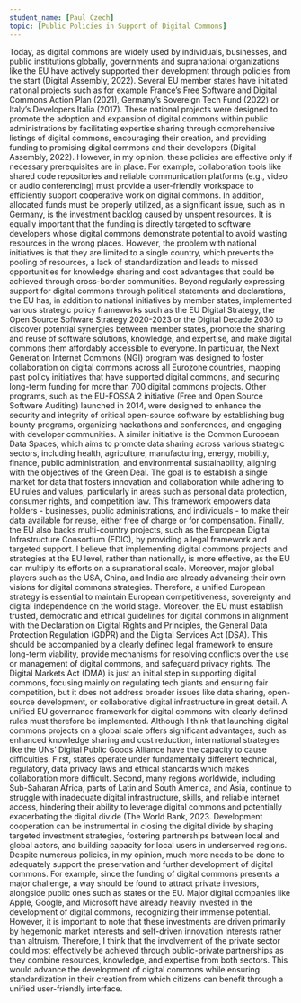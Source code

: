 ```yaml
---
student_name: [Paul Czech]
topic: [Public Policies in Support of Digital Commons]
---
```

Today, as digital commons are widely used by individuals, businesses, and public institutions globally, governments and supranational organizations like the EU have actively supported their development through policies from the start (Digital Assembly, 2022). 
Several EU member states have initiated national projects such as for example France’s Free Software and Digital Commons Action Plan (2021), Germany’s Sovereign Tech Fund (2022) or Italy’s Developers Italia (2017). 
These national projects were designed to promote the adoption and expansion of digital commons within public administrations by facilitating expertise sharing through comprehensive listings of digital commons, encouraging their creation, and providing funding to promising digital commons and their developers (Digital Assembly, 2022). 
However, in my opinion, these policies are effective only if necessary prerequisites are in place. For example, collaboration tools like shared code repositories and reliable communication platforms (e.g., video or audio conferencing) must provide a user-friendly workspace to efficiently support cooperative work on digital commons. In addition, allocated funds must be properly utilized, as a significant issue, such as in Germany, is the investment backlog caused by unspent resources. It is equally important that the funding is directly targeted to software developers whose digital commons demonstrate potential to avoid wasting resources in the wrong places. However, the problem with national initiatives is that they are limited to a single country, which prevents the pooling of resources, a lack of standardization and leads to missed opportunities for knowledge sharing and cost advantages that could be achieved through cross-border communities. 
Beyond regularly expressing support for digital commons through political statements and declarations, the EU has, in addition to national initiatives by member states, implemented various strategic policy frameworks such as the EU Digital Strategy, the Open Source Software Strategy 2020-2023 or the Digital Decade 2030 to discover potential synergies between member states, promote the sharing and reuse of software solutions, knowledge, and expertise, and make digital commons them affordably accessible to everyone. In particular, the Next Generation Internet Commons (NGI) program was designed to foster collaboration on digital commons across all Eurozone countries, mapping past policy initiatives that have supported digital commons, and securing long-term funding for more than 700 digital commons projects. Other programs, such as the EU-FOSSA 2 initiative (Free and Open Source Software Auditing) launched in 2014, were designed to enhance the security and integrity of critical open-source software by establishing bug bounty programs, organizing hackathons and conferences, and engaging with developer communities. A similar initiative is the Common European Data Spaces, which aims to promote data sharing across various strategic sectors, including health, agriculture, manufacturing, energy, mobility, finance, public administration, and environmental sustainability, aligning with the objectives of the Green Deal. The goal is to establish a single market for data that fosters innovation and collaboration while adhering to EU rules and values, particularly in areas such as personal data protection, consumer rights, and competition law. This framework empowers data holders - businesses, public administrations, and individuals - to make their data available for reuse, either free of charge or for compensation. Finally, the EU also backs multi-country projects, such as the European Digital Infrastructure Consortium (EDIC), by providing a legal framework and targeted support. 
I believe that implementing digital commons projects and strategies at the EU level, rather than nationally, is more effective, as the EU can multiply its efforts on a supranational scale. Moreover, major global players such as the USA, China, and India are already advancing their own visions for digital commons strategies. Therefore, a unified European strategy is essential to maintain European competitiveness, sovereignty and digital independence on the world stage. Moreover, the EU must establish trusted, democratic and ethical guidelines for digital commons in alignment with the Declaration on Digital Rights and Principles, the General Data Protection Regulation (GDPR) and the Digital Services Act (DSA). This should be accompanied by a clearly defined legal framework to ensure long-term viability, provide mechanisms for resolving conflicts over the use or management of digital commons, and safeguard privacy rights. The Digital Markets Act (DMA) is just an initial step in supporting digital commons, focusing mainly on regulating tech giants and ensuring fair competition, but it does not address broader issues like data sharing, open-source development, or collaborative digital infrastructure in great detail. A unified EU governance framework for digital commons with clearly defined rules must therefore be implemented. 
Although I think that launching digital commons projects on a global scale offers significant advantages, such as enhanced knowledge sharing and cost reduction, international strategies like the UNs’ Digital Public Goods Alliance have the capacity to cause difficulties. First, states operate under fundamentally different technical, regulatory, data privacy laws and ethical standards which makes collaboration more difficult. Second, many regions worldwide, including Sub-Saharan Africa, parts of Latin and South America, and Asia, continue to struggle with inadequate digital infrastructure, skills, and reliable internet access, hindering their ability to leverage digital commons and potentially exacerbating the digital divide (The World Bank, 2023. Development cooperation can be instrumental in closing the digital divide by shaping targeted investment strategies, fostering partnerships between local and global actors, and building capacity for local users in underserved regions.
Despite numerous policies, in my opinion, much more needs to be done to adequately support the preservation and further development of digital commons. For example, since the funding of digital commons presents a major challenge, a way should be found to attract private investors, alongside public ones such as states or the EU. Major digital companies like Apple, Google, and Microsoft have already heavily invested in the development of digital commons, recognizing their immense potential. However, it is important to note that these investments are driven primarily by hegemonic market interests and self-driven innovation interests rather than altruism. Therefore, I think that the involvement of the private sector could most effectively be achieved through public-private partnerships as they combine resources, knowledge, and expertise from both sectors. This would advance the development of digital commons while ensuring standardization in their creation from which citizens can benefit through a unified user-friendly interface.
